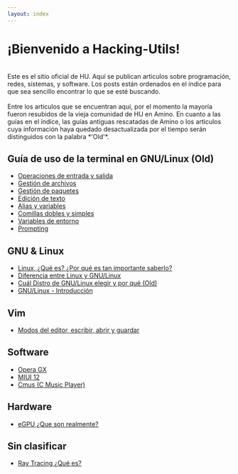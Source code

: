 ```yaml
---
layout: index
---
```

# ¡Bienvenido a Hacking-Utils!
<br>
Este es el sitio oficial de HU. Aquí se publican articulos sobre programación, redes, sistemas, y software. Los posts están ordenados en el índice para que sea sencillo encontrar lo que se esté buscando.
<br>
<br>
Entre los articulos que se encuentran aquí, por el momento la mayoría fueron resubidos de la vieja comunidad de HU en Amino. En cuanto a las guías en el índice, las guías antiguas rescatadas de Amino o los articulos cuya información haya quedado desactualizada por el tiempo serán distinguidos con la palabra *'Old'*.

## Guía de uso de la terminal en GNU/Linux (Old)
- [Operaciones de entrada y salida](term1.html)
- [Gestión de archivos](term2.html)
- [Gestión de paquetes](term3.html)
- [Edición de texto](term4.html)
- [Alias y variables](term5.html)
- [Comillas dobles y simples](term6.html)
- [Variables de entorno](term7.html)
- [Prompting](term8.html)

## GNU & Linux
- [Linux, ¿Qué es? ¿Por qué es tan importante saberlo?](linux1.html)
- [Diferencia entre Linux y GNU/Linux](linux2.html)
- [Cuál Distro de GNU/Linux elegir y por qué (Old)](linux3.html)
- [GNU/Linux - Introducción](linux4.html)

## Vim
- [Modos del editor, escribir, abrir y guardar](vim1.html)

## Software
- [Opera GX](Opera-GX.html)
- [MIUI 12](MIUI-12.html)
- [Cmus (C Music Player)](cmus.md)

## Hardware
- [eGPU ¿Que son realmente?](eGPU-¿Que-son-realmente%3F.html)

## Sin clasificar
- [Ray Tracing ¿Qué es?](Ray-Tracing-¿Que-es%3F.html)
